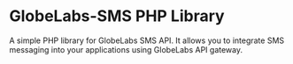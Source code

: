 GlobeLabs-SMS PHP Library
=============

A simple PHP library for GlobeLabs SMS API. It allows you to integrate SMS messaging into your applications using GlobeLabs API gateway.